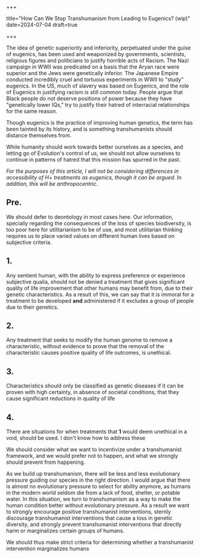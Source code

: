 +++

title="How Can We Stop Transhumanism from Leading to Eugenics? (wip)"
date=2024-07-04
draft=true


+++

The idea of genetic superiority and inferiority, perpetuated under the guise of eugenics, has been used and weaponized by governments, scientists, religious figures and politicians to justify horrible acts of Racism. The Nazi campaign in WWII was predicated on a basis that the Aryan race were superior and the Jews were genetically inferior. The Japanese Empire conducted incredibly cruel and tortuous experiments in WWII to "study" eugenics. In the US, much of slavery was based on Eugenics, and the role of Eugenics in justifying racism is still common today. People argue that Black people do not deserve positions of power because they have "genetically lower IQs," try to justify their hatred of interracial relationships for the same reason.

Though eugenics is the practice of improving human genetics, the term has been tainted by its history, and is something transhumanists should distance themselves from.

While humanity should work towards better ourselves as a species, and letting go of Evolution's control of us, we should not allow ourselves to continue in patterns of hatred that this mission has spurred in the past. 

*For the purposes of this article, I will not be considering differences in accessibility of H+ treatments as eugenics, though it can be argued. In addition, this will be anthropocentric*.



## Pre. 

We should defer to deontology in most cases here. Our information, specially regarding the consequences of the loss of species biodiversity, is too poor here for utilitarianism to be of use, and most utilitarian thinking requires us to place varied values on different human lives based on subjective criteria. 

## 1.

Any sentient human, with the ability to express preference or experience subjective qualia, should not be denied a treatment that gives significant quality of life improvement that other humans may benefit from, due to their genetic characteristics. As a result of this, we can say that it is immoral for a treatment to be developed **and** administered if it excludes a group of people due to their genetics.

## 2.

Any treatment that seeks to modify the human genome to remove a characteristic, without evidence to prove that the removal of the characteristic causes positive quality of life outcomes, is unethical.

## 3.

Characteristics should only be classified as genetic diseases if it can be proven with high certainty, in absence of societal conditions, that they cause significant reductions in quality of life

## 4.

There are situations for when treatments that **1** would deem unethical in a void, should be used. I don't know how to address these



We should consider what we want to incentivize under a transhumanist framework, and we would prefer not to happen, and what we strongly should prevent from happening. 

As we build up transhumanism, there will be less and less evolutionary pressure guiding our species in the right direction. I would argue that there is almost no evolutionary pressure to select for ability anymore, as humans in the modern world seldom die from a lack of food, shelter, or potable water. In this situation, we turn to transhumanism as a way to make the human condition better without evolutionary pressure. As a result we want to strongly encourage positive transhumanist interventions, sternly discourage transhumanist interventions that cause a loss in genetic diversity, and strongly prevent transhumanist interventions that directly harm or marginalizes certain groups of humans. 

We should thus make strict criteria for determining whether a transhumanist intervention marginalizes humans


